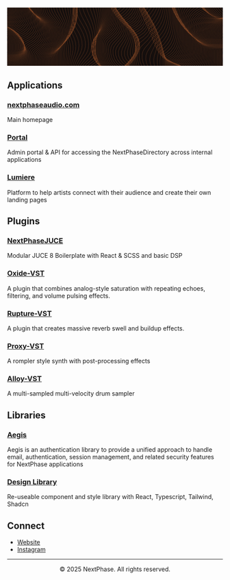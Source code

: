 ![banner](./banner.png)

## Applications

### [nextphaseaudio.com](https://www.nextphaseaudio.com)
Main homepage

### [Portal](https://www.portal.nextphaseaudio.com)
Admin portal & API for accessing the NextPhaseDirectory across internal applications

### [Lumiere](https://lumiere.nextphaseaudio.com)
Platform to help artists connect with their audience and create their own landing pages

## Plugins

### [NextPhaseJUCE](https://github.com/nextphaseaudio/NextPhaseJUCE)
Modular JUCE 8 Boilerplate with React & SCSS and basic DSP

### [Oxide-VST](https://github.com/nextphaseaudio/oxide-VST)
A plugin that combines analog-style saturation with repeating echoes, filtering, and volume pulsing effects.

### [Rupture-VST](https://github.com/nextphaseaudio/rupture-VST)
A plugin that creates massive reverb swell and buildup effects.

### [Proxy-VST](https://github.com/nextphaseaudio/proxy-VST)
A rompler style synth with post-processing effects

### [Alloy-VST](https://github.com/nextphaseaudio/alloy-VST)
A multi-sampled multi-velocity drum sampler

## Libraries

### [Aegis](https://github.com/nextphaseaudio/aegis)
Aegis is an authentication library to provide a unified approach to handle email, authentication, session management, and related security features for NextPhase applications

### [Design Library](https://github.com/nextphaseaudio/design-library)
Re-useable component and style library with React, Typescript, Tailwind, Shadcn

## Connect

- [Website](https://www.nextphaseaudio.com)
- [Instagram](https://instagram.com/nextphaseaudio)


---

<div align="center">
  <p>© 2025 NextPhase. All rights reserved.</p>
</div>
